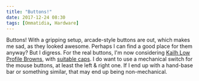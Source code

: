```yaml
---
title: "Buttons!"
date: 2017-12-24 08:30
tags: [Ommatidia, Hardware]
---
```


Buttons! With a gripping setup, arcade-style buttons are out, which makes me sad, as they looked awesome. Perhaps I can find a good place for them anyway? But I digress. For the real buttons, I'm now considering [Kailh Low Profile Browns][kailh:lp:brown], with [suitable caps][kailh:lp:caps]. I do want to use a mechanical switch for the mouse buttons, at least the left & right one. If I end up with a hand-base bar or something similar, that may end up being non-mechanical.

 [kailh:lp:brown]: https://www.novelkeys.xyz/product/kailh-low-profile-switches/
 [kailh:lp:caps]: https://www.novelkeys.xyz/product/kailh-low-profile-keycaps-blank/
